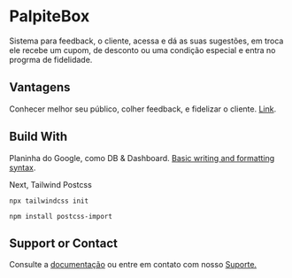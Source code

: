 # PalpiteBox

Sistema para feedback, o cliente, acessa e dá as suas sugestões, em troca ele recebe um cupom, de desconto ou uma condição especial e entra no progrma de fidelidade.

## Vantagens

Conhecer melhor seu público, colher feedback, e fidelizar o cliente.
[Link](https://github.com/tcretton/PalpiteBox/edit/main/README.md).

## Build With

Planinha do Google, como DB & Dashboard.
[Basic writing and formatting syntax](https://docs.github.com/en/github/writing-on-github/getting-started-with-writing-and-formatting-on-github/basic-writing-and-formatting-syntax).

Next, Tailwind
Postcss

````npx tailwindcss init ````

````npm install postcss-import ````

## Support or Contact

Consulte a [documentação](https://docs.github.com/categories/github-pages-basics/) ou entre em contato com nosso [Suporte.](https://support.github.com/contact)
